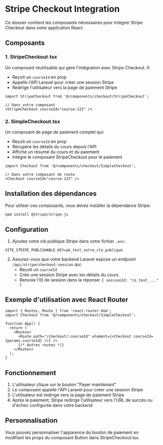 # Stripe Checkout Integration

Ce dossier contient les composants nécessaires pour intégrer Stripe Checkout dans votre application React.

## Composants

### 1. StripeCheckout.tsx

Un composant réutilisable qui gère l'intégration avec Stripe Checkout. Il:
- Reçoit un `courseId` en prop
- Appelle l'API Laravel pour créer une session Stripe
- Redirige l'utilisateur vers la page de paiement Stripe

```tsx
import StripeCheckout from '@/components/checkout/StripeCheckout';

// Dans votre composant
<StripeCheckout courseId="course-123" />
```

### 2. SimpleCheckout.tsx

Un composant de page de paiement complet qui:
- Reçoit un `courseId` en prop
- Récupère les détails du cours depuis l'API
- Affiche un résumé du cours et du paiement
- Intègre le composant StripeCheckout pour le paiement

```tsx
import Checkout from '@/components/checkout/SimpleCheckout';

// Dans votre composant de route
<Checkout courseId="course-123" />
```

## Installation des dépendances

Pour utiliser ces composants, vous devez installer la dépendance Stripe:

```bash
npm install @stripe/stripe-js
```

## Configuration

1. Ajoutez votre clé publique Stripe dans votre fichier `.env`:

```
VITE_STRIPE_PUBLISHABLE_KEY=pk_test_votre_cle_publique
```

2. Assurez-vous que votre backend Laravel expose un endpoint `/api/stripe/checkout-session` qui:
   - Reçoit un `courseId`
   - Crée une session Stripe avec les détails du cours
   - Renvoie l'ID de session dans la réponse: `{ sessionId: "cs_test_..." }`

## Exemple d'utilisation avec React Router

```tsx
import { Routes, Route } from 'react-router-dom';
import Checkout from '@/components/checkout/SimpleCheckout';

function App() {
  return (
    <Routes>
      <Route path="/checkout/:courseId" element={<Checkout courseId={params.courseId} />} />
      {/* Autres routes */}
    </Routes>
  );
}
```

## Fonctionnement

1. L'utilisateur clique sur le bouton "Payer maintenant"
2. Le composant appelle l'API Laravel pour créer une session Stripe
3. L'utilisateur est redirigé vers la page de paiement Stripe
4. Après le paiement, Stripe redirige l'utilisateur vers l'URL de succès ou d'échec configurée dans votre backend

## Personnalisation

Vous pouvez personnaliser l'apparence du bouton de paiement en modifiant les props du composant Button dans StripeCheckout.tsx.